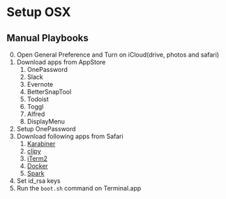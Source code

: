 # Setup OSX

## Manual Playbooks

0. Open General Preference and Turn on iCloud(drive, photos and safari)
1. Download apps from AppStore
    1. OnePassword
    2. Slack
    3. Evernote
    4. BetterSnapTool
    5. Todoist
    6. Toggl
    7. Alfred
    8. DisplayMenu
2. Setup OnePassword
3. Download following apps from Safari
   1. [Karabiner](https://pqrs.org/osx/karabiner/)
   3. [clipy](https://clipy-app.com)
   4. [iTerm2](https://www.iterm2.com)
   6. [Docker](https://store.docker.com/editions/community/docker-ce-desktop-mac)
   7. [Spark](https://www.shadowlab.org/Software/spark.php)
5. Set id_rsa keys
4. Run the `boot.sh` command on Terminal.app
